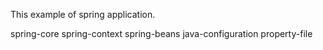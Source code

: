 This example of spring application.


spring-core
spring-context
spring-beans
java-configuration
property-file